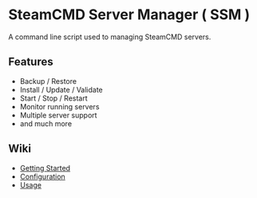 # SteamCMD Server Manager ( SSM )

A command line script used to managing SteamCMD servers.

## Features

- Backup / Restore
- Install / Update / Validate
- Start / Stop / Restart
- Monitor running servers
- Multiple server support
- and much more

## Wiki
- [Getting Started](https://github.com/bubylou/ssm/wiki/Getting-Started)
- [Configuration](https://github.com/bubylou/ssm/wiki/Configuration)
- [Usage](https://github.com/bubylou/ssm/wiki/Usage)
